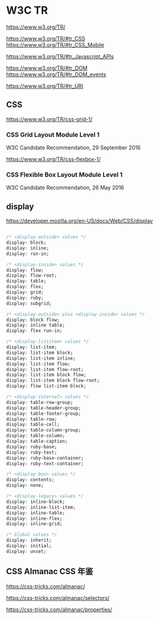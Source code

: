 # W3C TR  

https://www.w3.org/TR/  

https://www.w3.org/TR/#tr_CSS  
https://www.w3.org/TR/#tr_CSS_Mobile  

https://www.w3.org/TR/#tr_Javascript_APIs  

https://www.w3.org/TR/#tr_DOM  
https://www.w3.org/TR/#tr_DOM_events  

https://www.w3.org/TR/#tr_URI  




## CSS  

https://www.w3.org/TR/css-grid-1/  

### CSS Grid Layout Module Level 1  
W3C Candidate Recommendation, 29 September 2016


https://www.w3.org/TR/css-flexbox-1/  

### CSS Flexible Box Layout Module Level 1  
W3C Candidate Recommendation, 26 May 2016



## display  

https://developer.mozilla.org/en-US/docs/Web/CSS/display  


```css

/* <display-outside> values */
display: block;
display: inline;
display: run-in;

/* <display-inside> values */
display: flow;
display: flow-root;
display: table;
display: flex;
display: grid;
display: ruby;
display: subgrid;

/* <display-outside> plus <display-inside> values */
display: block flow;
display: inline table;
display: flex run-in;

/* <display-listitem> values */
display: list-item;
display: list-item block;
display: list-item inline;
display: list-item flow;
display: list-item flow-root;
display: list-item block flow;
display: list-item block flow-root;
display: flow list-item block;

/* <display-internal> values */
display: table-row-group;
display: table-header-group;
display: table-footer-group;
display: table-row;
display: table-cell;
display: table-column-group;
display: table-column;
display: table-caption;
display: ruby-base;
display: ruby-text;
display: ruby-base-container;
display: ruby-text-container;

/* <display-box> values */
display: contents;
display: none;

/* <display-legacy> values */
display: inline-block;
display: inline-list-item;
display: inline-table;
display: inline-flex;
display: inline-grid;

/* Global values */
display: inherit;
display: initial;
display: unset;

``` 






## CSS Almanac  CSS 年鉴  

https://css-tricks.com/almanac/  

https://css-tricks.com/almanac/selectors/  

https://css-tricks.com/almanac/properties/  







